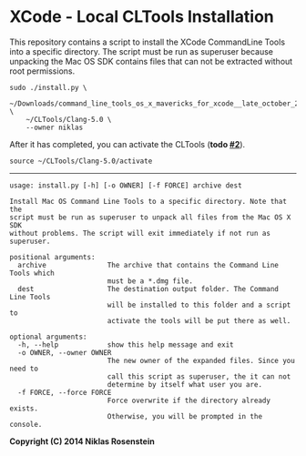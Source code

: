 XCode - Local CLTools Installation
==================================

This repository contains a script to install the XCode CommandLine Tools
into a specific directory. The script must be run as superuser because
unpacking the Mac OS SDK contains files that can not be extracted without
root permissions.

    sudo ./install.py \
        ~/Downloads/command_line_tools_os_x_mavericks_for_xcode__late_october_2013.dmg \
        ~/CLTools/Clang-5.0 \
        --owner niklas

After it has completed, you can activate the CLTools (**todo [#2]**).

[#2]: https://github.com/NiklasRosenstein/xcode-local-cltools/issues/2

    source ~/CLTools/Clang-5.0/activate

-----

    usage: install.py [-h] [-o OWNER] [-f FORCE] archive dest

    Install Mac OS Command Line Tools to a specific directory. Note that the
    script must be run as superuser to unpack all files from the Mac OS X SDK
    without problems. The script will exit immediately if not run as superuser.

    positional arguments:
      archive               The archive that contains the Command Line Tools which
                            must be a *.dmg file.
      dest                  The destination output folder. The Command Line Tools
                            will be installed to this folder and a script to
                            activate the tools will be put there as well.

    optional arguments:
      -h, --help            show this help message and exit
      -o OWNER, --owner OWNER
                            The new owner of the expanded files. Since you need to
                            call this script as superuser, the it can not
                            determine by itself what user you are.
      -f FORCE, --force FORCE
                            Force overwrite if the directory already exists.
                            Otherwise, you will be prompted in the console.

__Copyright (C) 2014 Niklas Rosenstein__
